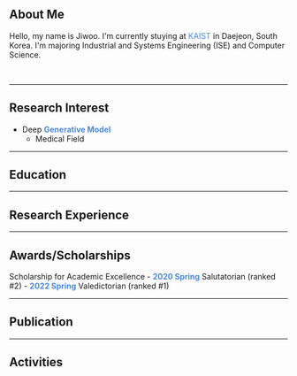 ## About Me
Hello, my name is Jiwoo. I'm currently stuying at <span style="color:#4B89DC">KAIST</span> in Daejeon, South Korea. I'm majoring Industrial and Systems Engineering (ISE) and Computer Science. 

<br>

---

## Research Interest
- Deep **<span style="color:#4B89DC">Generative Model</span>**
  - Medical Field

***

## Education

***

## Research Experience

***

## Awards/Scholarships
  Scholarship for Academic Excellence
    - **<span style="color:#4B89DC;">2020 Spring</span>** Salutatorian (ranked #2)
    - **<span style="color:#4B89DC;">2022 Spring</span>** Valedictorian (ranked #1)
  
***

## Publication

***

## Activities
